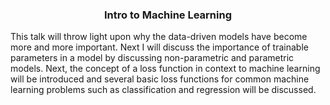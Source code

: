 <h3><p align="center">Intro to Machine Learning</p></h3>
This talk will throw light upon why the data-driven models have become more and more important. Next I will discuss the importance of trainable parameters in a model by discussing non-parametric and parametric models. Next, the concept of a loss function in context to machine learning will be introduced and several basic loss functions for common machine learning problems such as classification and regression will be discussed.
